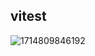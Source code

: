 ## vitest

![1714809846192](C:\Users\Administrator\AppData\Roaming\Typora\typora-user-images\1714809846192.png)

